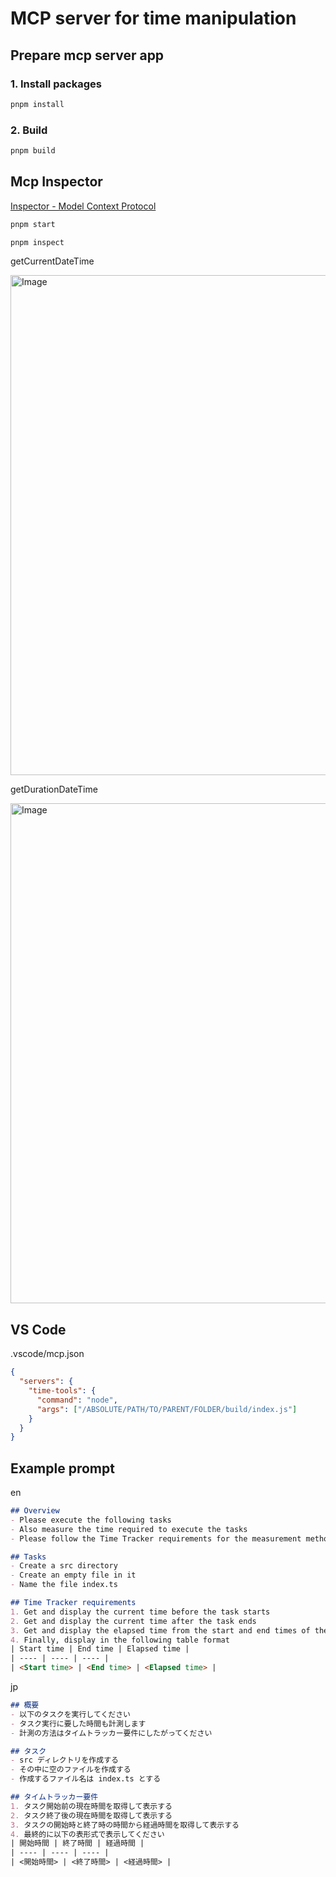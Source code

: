 # MCP server for time manipulation

## Prepare mcp server app

### 1. Install packages

```bash
pnpm install
```

### 2. Build

```bash
pnpm build
```

## Mcp Inspector

[Inspector - Model Context Protocol](https://modelcontextprotocol.io/docs/tools/inspector)

```bash
pnpm start
```

```bash
pnpm inspect
```

getCurrentDateTime

<img width="800" alt="Image" src="https://github.com/user-attachments/assets/f8d711e4-136b-4e09-81fb-f1db17f2b39a" />

getDurationDateTime

<img width="800" alt="Image" src="https://github.com/user-attachments/assets/f243b586-ccec-4e30-bdf2-b19163e9dbce" />

## VS Code

.vscode/mcp.json
```json
{
  "servers": {
    "time-tools": {
      "command": "node",
      "args": ["/ABSOLUTE/PATH/TO/PARENT/FOLDER/build/index.js"]
    }
  }
}
```

## Example prompt

en

```md
## Overview
- Please execute the following tasks
- Also measure the time required to execute the tasks
- Please follow the Time Tracker requirements for the measurement method

## Tasks
- Create a src directory
- Create an empty file in it
- Name the file index.ts

## Time Tracker requirements
1. Get and display the current time before the task starts
2. Get and display the current time after the task ends
3. Get and display the elapsed time from the start and end times of the task
4. Finally, display in the following table format
| Start time | End time | Elapsed time |
| ---- | ---- | ---- |
| <Start time> | <End time> | <Elapsed time> |
```

jp

```md
## 概要
- 以下のタスクを実行してください
- タスク実行に要した時間も計測します
- 計測の方法はタイムトラッカー要件にしたがってください

## タスク
- src ディレクトリを作成する
- その中に空のファイルを作成する
- 作成するファイル名は index.ts とする

## タイムトラッカー要件
1. タスク開始前の現在時間を取得して表示する
2. タスク終了後の現在時間を取得して表示する
3. タスクの開始時と終了時の時間から経過時間を取得して表示する
4. 最終的に以下の表形式で表示してください
| 開始時間 | 終了時間 | 経過時間 |
| ---- | ---- | ---- |
| <開始時間> | <終了時間> | <経過時間> |
```
